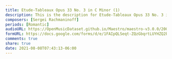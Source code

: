 ```yaml
---
title: Etude-Tableaux Opus 33 No. 3 in C Minor (1)
description: This is the description for Etude-Tableaux Opus 33 No. 3 in C Minor by Sergei Rachmaninoff
composers: [Sergei Rachmaninoff]
periods: [Romantic]
audioURL: https://OpenMusicDataset.github.io/Maestro/maestro-v3.0.0/2004/MIDI-Unprocessed_SMF_02_R1_2004_01-05_ORIG_MID--AUDIO_02_R1_2004_06_Track06_wav.midi
formURL: https://docs.google.com/forms/d/e/1FAIpQLSeqt-ZQzGbqrtLUYHZQ2bvg5qkS-MMQ8lxmRiCRvuWRv3--4Q/viewform
comments: true
share: true
date: 2021-08-08T07:43:13-06:00
---
```

